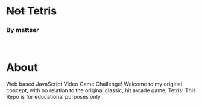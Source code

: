 # ~~Not~~ Tetris

### By mattser
<br />

About
=====
Web based JavaScript Video Game Challenge! Welcome to my original concept, with no relation to the original classic, hit arcade game, Tetris!
This Repo is for educational purposes only.
